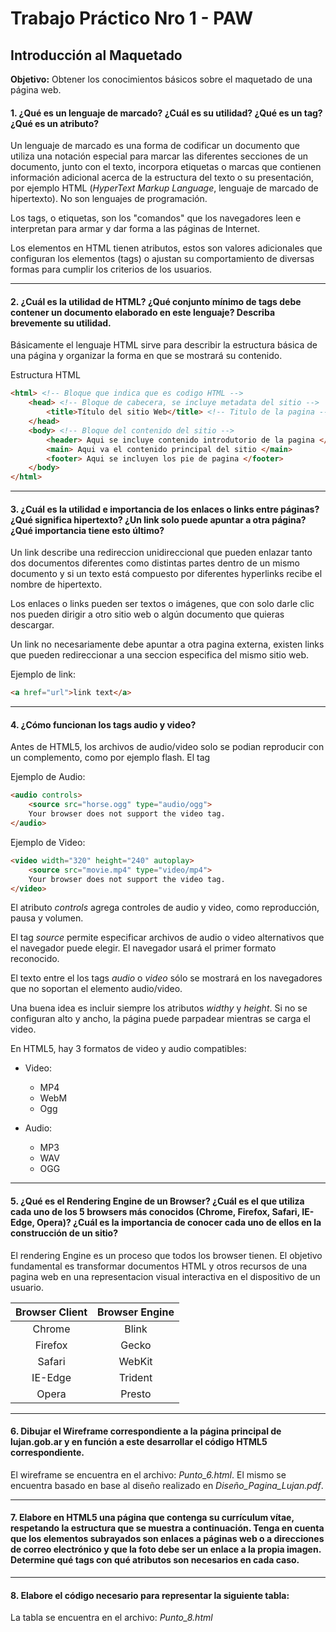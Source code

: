 # Trabajo Práctico Nro 1 - PAW
## Introducción al Maquetado

**Objetivo:** Obtener los conocimientos básicos sobre el maquetado de una página web. 


#### 1. ¿Qué es un lenguaje de marcado? ¿Cuál es su utilidad? ¿Qué es un tag? ¿Qué es un atributo?
Un lenguaje de marcado es una forma de codificar un documento que utiliza una notación especial para marcar las diferentes secciones de un documento, junto con el texto, incorpora etiquetas o marcas que contienen información adicional acerca de la estructura del texto o su presentación, por ejemplo HTML (*HyperText Markup Language*, lenguaje de marcado de hipertexto). No son lenguajes de programación.
<p>
Los tags, o etiquetas, son los "comandos" que los navegadores leen e interpretan para armar y dar forma a las páginas de Internet.
<p>
Los elementos en HTML tienen atributos, estos son valores adicionales que configuran los elementos (tags) o ajustan su comportamiento de diversas formas para cumplir los criterios de los usuarios.

* * *
#### 2. ¿Cuál es la utilidad de HTML? ¿Qué conjunto mínimo de tags debe contener un documento elaborado en este lenguaje? Describa brevemente su utilidad.
Básicamente el lenguaje HTML sirve para describir la estructura básica de una página y organizar la forma en que se mostrará su contenido.
<p>
Estructura HTML

```html
<html> <!-- Bloque que indica que es codigo HTML -->
    <head> <!-- Bloque de cabecera, se incluye metadata del sitio -->
        <title>Título del sitio Web</title> <!-- Titulo de la pagina -->
    </head>
    <body> <!-- Bloque del contenido del sitio -->
        <header> Aqui se incluye contenido introdutorio de la pagina </header>
        <main> Aqui va el contenido principal del sitio </main>
        <footer> Aqui se incluyen los pie de pagina </footer>
    </body>
</html>
```

* * *
#### 3. ¿Cuál es la utilidad e importancia de los enlaces o links entre páginas? ¿Qué significa hipertexto? ¿Un link solo puede apuntar a otra página? ¿Qué importancia tiene esto último?
Un link describe una redireccion unidireccional que pueden enlazar tanto dos documentos diferentes como distintas partes dentro de un mismo documento y si un texto está compuesto por diferentes hyperlinks recibe el nombre de hipertexto.
<p>
Los enlaces o links pueden ser textos o imágenes, que con solo darle clic nos pueden dirigir a otro sitio web o algún documento que quieras descargar.
<p> 
Un link no necesariamente debe apuntar a otra pagina externa, existen links que pueden redireccionar a una seccion especifica del mismo sitio web. 
<p>
Ejemplo de link:
    
```html
<a href="url">link text</a>
```

* * *
#### 4. ¿Cómo funcionan los tags audio y video?   
Antes de HTML5, los archivos de audio/video solo se podian reproducir con un complemento, como por ejemplo flash. El tag <audio> y <video> en HTML 5 especifican una forma estandar de incluir audio y video en una pagina web.

Ejemplo de Audio:
    
```html
<audio controls> 
    <source src="horse.ogg" type="audio/ogg">
    Your browser does not support the video tag.
</audio>
```

Ejemplo de Video:
    
```html
<video width="320" height="240" autoplay>
    <source src="movie.mp4" type="video/mp4">
    Your browser does not support the video tag.
</video>
```

El atributo *controls* agrega controles de audio y video, como reproducción, pausa y volumen.

El tag *source* permite especificar archivos de audio o video alternativos que el navegador puede elegir. El navegador usará el primer formato reconocido.

El texto entre el los tags *audio* o *video* sólo se mostrará en los navegadores que no soportan el elemento audio/video.

Una buena idea es incluir siempre los atributos *widthy* y *height*. Si no se configuran alto y ancho, la página puede parpadear mientras se carga el video.

En HTML5, hay 3 formatos de video y audio compatibles:

* Video:
    * MP4
    * WebM
    * Ogg

* Audio: 
    * MP3
    * WAV
    * OGG



* * *
#### 5. ¿Qué es el Rendering Engine de un Browser? ¿Cuál es el que utiliza cada uno de los 5 browsers más conocidos (Chrome, Firefox, Safari, IE-Edge, Opera)? ¿Cuál es la importancia de conocer cada uno de ellos en la construcción de un sitio?
El rendering Engine es un proceso que todos los browser tienen. El objetivo fundamental es transformar documentos HTML y otros recursos  de una pagina web en una representacion visual interactiva en el dispositivo de un usuario.
<br>

| Browser Client | Browser Engine |
| :---------: | :---------: |
| Chrome | Blink |
| Firefox | Gecko |
| Safari | WebKit |
| IE-Edge | Trident |
| Opera | Presto |



* * *
#### 6. Dibujar el Wireframe correspondiente a la página principal de lujan.gob.ar y en función a este desarrollar el código HTML5 correspondiente.
El wireframe se encuentra en el archivo: *Punto_6.html*. El mismo se encuentra basado en base al diseño realizado en *Diseño_Pagina_Lujan.pdf*.

* * *
#### 7. Elabore en HTML5 una página que contenga su currículum vítae, respetando la estructura que se muestra a continuación. Tenga en cuenta que los elementos subrayados son enlaces a páginas web o a direcciones de correo electrónico y que la foto debe ser un enlace a la propia imagen. Determine qué tags con qué atributos son necesarios en cada caso.


* * *
#### 8. Elabore el código necesario para representar la siguiente tabla:
La tabla se encuentra en el archivo: *Punto_8.html*
